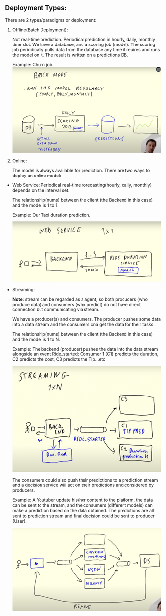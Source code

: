 ## Deployment Types:
There are 2 types/paradigms or deployment:

1. Offline(Batch Deployment):

    Not real-time prediction. Periodical prediction in hourly, daily, monthly time slot. 
    We have a database, and a scoring job (model).
    The scoring job periodically pulls data from the database any time it reuires and runs the model on it. 
    The result is written on a predictions DB.

    Example: Churn job.
    ![offline.png](images%2Foffline.png)
2. Online:

    The model is always available for prediction. There are two ways to deploy an online model:

  - Web Service:
    Periodical real-time forecasting(hourly, daily, monthly) depends on the interval set.

    The relationship(nums) between the client (the Backend in this case) and the model is 1 to 1.

    Example: Our Taxi duration prediction. 

    ![webservice.png](images%2Fwebservice.png)
  - Streaming:
    
    **Note**: stream can be regarded as a agent, so both producers (who produce data) and consumers (who predict) do not have direct connection but communicating via stream.

    We have a producer(s) and consumers. The producer pushes some data into a data stream and the consumers cna get the data for their tasks. 

    The relationship(nums) between the client (the Backend in this case) and the model is 1 to N.

    Example: The backend (producer) pushes the data into the data stream alongside an event Ride_started; Consumer 1 (C1) predicts the duration, C2 predicts the cost, C3 predicts the Tip...etc

    ![streaming.png](images%2Fstreaming.png)

    The consumers could also push their predictions to a prediction stream and a decision service will act on their predictions and considered by producers.
  
    Example: A Youtuber update his/her content to the platform, the data can be sent to the stream, and the consumers (different models) can make a prediction based on the data obtained. The predictions are all sent to prediction stream and final decision could be sent to producer (User).

    ![mul-stream.png](images%2Fmul-stream.png)

